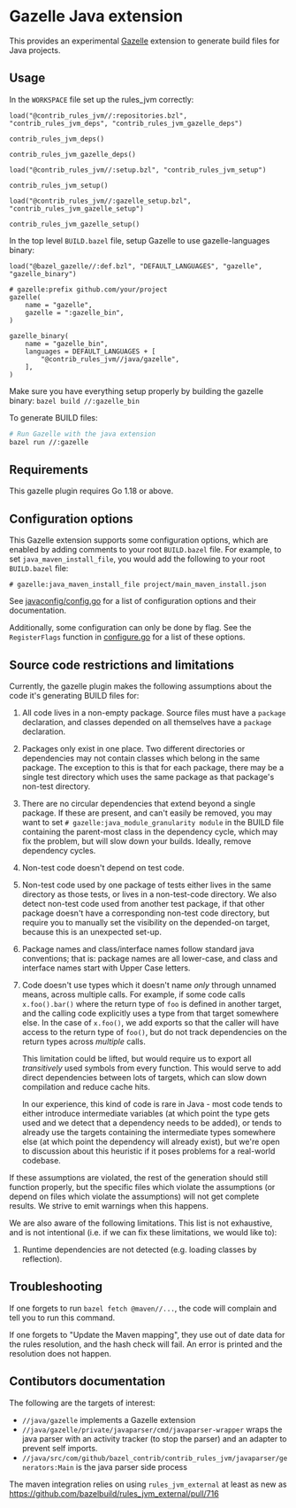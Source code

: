# Gazelle Java extension

This provides an experimental [Gazelle][] extension to generate build files for
Java projects.

## Usage
In the `WORKSPACE` file set up the rules_jvm correctly:
```starlark
load("@contrib_rules_jvm//:repositories.bzl", "contrib_rules_jvm_deps", "contrib_rules_jvm_gazelle_deps")

contrib_rules_jvm_deps()

contrib_rules_jvm_gazelle_deps()

load("@contrib_rules_jvm//:setup.bzl", "contrib_rules_jvm_setup")

contrib_rules_jvm_setup()

load("@contrib_rules_jvm//:gazelle_setup.bzl", "contrib_rules_jvm_gazelle_setup")

contrib_rules_jvm_gazelle_setup()
```

In the top level `BUILD.bazel` file, setup Gazelle to use gazelle-languages binary:

```starlark
load("@bazel_gazelle//:def.bzl", "DEFAULT_LANGUAGES", "gazelle", "gazelle_binary")

# gazelle:prefix github.com/your/project
gazelle(
    name = "gazelle",
    gazelle = ":gazelle_bin",
)

gazelle_binary(
    name = "gazelle_bin",
    languages = DEFAULT_LANGUAGES + [
        "@contrib_rules_jvm//java/gazelle",
    ],
)
```

Make sure you have everything setup properly by building the gazelle binary:
`bazel build //:gazelle_bin`

To generate BUILD files:

```bash
# Run Gazelle with the java extension
bazel run //:gazelle
```

## Requirements

This gazelle plugin requires Go 1.18 or above.

## Configuration options

This Gazelle extension supports some configuration options, which are enabled by
adding comments to your root `BUILD.bazel` file. For example, to set
`java_maven_install_file`, you would add the following to your root
`BUILD.bazel` file:

```starlark
# gazelle:java_maven_install_file project/main_maven_install.json
```

See [javaconfig/config.go](javaconfig/config.go) for a list of configuration
options and their documentation.

Additionally, some configuration can only be done by flag. See the
`RegisterFlags` function in [configure.go](configure.go) for a list of these
options.

## Source code restrictions and limitations

Currently, the gazelle plugin makes the following assumptions about the code it's generating BUILD files for:
1. All code lives in a non-empty package. Source files must have a `package` declaration, and classes depended on all themselves have a `package` declaration.
1. Packages only exist in one place. Two different directories or dependencies may not contain classes which belong in the same package. The exception to this is that for each package, there may be a single test directory which uses the same package as that package's non-test directory.
1. There are no circular dependencies that extend beyond a single package. If these are present, and can't easily be removed, you may want to set `# gazelle:java_module_granularity module` in the BUILD file containing the parent-most class in the dependency cycle, which may fix the problem, but will slow down your builds. Ideally, remove dependency cycles.
1. Non-test code doesn't depend on test code.
1. Non-test code used by one package of tests either lives in the same directory as those tests, or lives in a non-test-code directory. We also detect non-test code used from another test package, if that other package doesn't have a corresponding non-test code directory, but require you to manually set the visibility on the depended-on target, because this is an unexpected set-up.
1. Package names and class/interface names follow standard java conventions; that is: package names are all lower-case, and class and interface names start with Upper Case letters.
1. Code doesn't use types which it doesn't name _only_ through unnamed means, across multiple calls. For example, if some code calls `x.foo().bar()` where the return type of `foo` is defined in another target, and the calling code explicitly uses a type from that target somewhere else. In the case of `x.foo()`, we add exports so that the caller will have access to the return type of `foo()`, but do not track dependencies on the return types across _multiple_ calls.

   This limitation could be lifted, but would require us to export all _transitively_ used symbols from every function. This would serve to add direct dependencies between lots of targets, which can slow down compilation and reduce cache hits.

   In our experience, this kind of code is rare in Java - most code tends to either introduce intermediate variables (at which point the type gets used and we detect that a dependency needs to be added), or tends to already use the targets containing the intermediate types somewhere else (at which point the dependency will already exist), but we're open to discussion about this heuristic if it poses problems for a real-world codebase.

If these assumptions are violated, the rest of the generation should still function properly, but the specific files which violate the assumptions (or depend on files which violate the assumptions) will not get complete results. We strive to emit warnings when this happens.

We are also aware of the following limitations. This list is not exhaustive, and is not intentional (i.e. if we can fix these limitations, we would like to):
1. Runtime dependencies are not detected (e.g. loading classes by reflection).

## Troubleshooting

If one forgets to run `bazel fetch @maven//...`, the code will complain and tell
you to run this command.

If one forgets to "Update the Maven mapping", they use out of date data for the
rules resolution, and the hash check will fail. An error is printed and the
resolution does not happen.

## Contibutors documentation

The following are the targets of interest:

- `//java/gazelle` implements a Gazelle extension
- `//java/gazelle/private/javaparser/cmd/javaparser-wrapper` wraps the java
  parser with an activity tracker (to stop the parser) and an adapter to prevent
  self imports.
- `//java/src/com/github/bazel_contrib/contrib_rules_jvm/javaparser/generators:Main`
  is the java parser side process

The maven integration relies on using `rules_jvm_external` at least as new as
https://github.com/bazelbuild/rules_jvm_external/pull/716

[gazelle]: https://github.com/bazelbuild/bazel-gazelle
